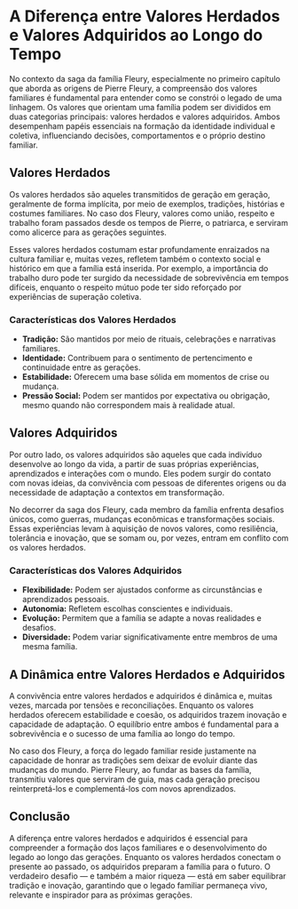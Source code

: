 # A Diferença entre Valores Herdados e Valores Adquiridos ao Longo do Tempo

No contexto da saga da família Fleury, especialmente no primeiro capítulo que aborda as origens de Pierre Fleury, a compreensão dos valores familiares é fundamental para entender como se constrói o legado de uma linhagem. Os valores que orientam uma família podem ser divididos em duas categorias principais: valores herdados e valores adquiridos. Ambos desempenham papéis essenciais na formação da identidade individual e coletiva, influenciando decisões, comportamentos e o próprio destino familiar.

## Valores Herdados

Os valores herdados são aqueles transmitidos de geração em geração, geralmente de forma implícita, por meio de exemplos, tradições, histórias e costumes familiares. No caso dos Fleury, valores como união, respeito e trabalho foram passados desde os tempos de Pierre, o patriarca, e serviram como alicerce para as gerações seguintes.

Esses valores herdados costumam estar profundamente enraizados na cultura familiar e, muitas vezes, refletem também o contexto social e histórico em que a família está inserida. Por exemplo, a importância do trabalho duro pode ter surgido da necessidade de sobrevivência em tempos difíceis, enquanto o respeito mútuo pode ter sido reforçado por experiências de superação coletiva.

### Características dos Valores Herdados

- **Tradição:** São mantidos por meio de rituais, celebrações e narrativas familiares.
- **Identidade:** Contribuem para o sentimento de pertencimento e continuidade entre as gerações.
- **Estabilidade:** Oferecem uma base sólida em momentos de crise ou mudança.
- **Pressão Social:** Podem ser mantidos por expectativa ou obrigação, mesmo quando não correspondem mais à realidade atual.

## Valores Adquiridos

Por outro lado, os valores adquiridos são aqueles que cada indivíduo desenvolve ao longo da vida, a partir de suas próprias experiências, aprendizados e interações com o mundo. Eles podem surgir do contato com novas ideias, da convivência com pessoas de diferentes origens ou da necessidade de adaptação a contextos em transformação.

No decorrer da saga dos Fleury, cada membro da família enfrenta desafios únicos, como guerras, mudanças econômicas e transformações sociais. Essas experiências levam à aquisição de novos valores, como resiliência, tolerância e inovação, que se somam ou, por vezes, entram em conflito com os valores herdados.

### Características dos Valores Adquiridos

- **Flexibilidade:** Podem ser ajustados conforme as circunstâncias e aprendizados pessoais.
- **Autonomia:** Refletem escolhas conscientes e individuais.
- **Evolução:** Permitem que a família se adapte a novas realidades e desafios.
- **Diversidade:** Podem variar significativamente entre membros de uma mesma família.

## A Dinâmica entre Valores Herdados e Adquiridos

A convivência entre valores herdados e adquiridos é dinâmica e, muitas vezes, marcada por tensões e reconciliações. Enquanto os valores herdados oferecem estabilidade e coesão, os adquiridos trazem inovação e capacidade de adaptação. O equilíbrio entre ambos é fundamental para a sobrevivência e o sucesso de uma família ao longo do tempo.

No caso dos Fleury, a força do legado familiar reside justamente na capacidade de honrar as tradições sem deixar de evoluir diante das mudanças do mundo. Pierre Fleury, ao fundar as bases da família, transmitiu valores que serviram de guia, mas cada geração precisou reinterpretá-los e complementá-los com novos aprendizados.

## Conclusão

A diferença entre valores herdados e adquiridos é essencial para compreender a formação dos laços familiares e o desenvolvimento do legado ao longo das gerações. Enquanto os valores herdados conectam o presente ao passado, os adquiridos preparam a família para o futuro. O verdadeiro desafio — e também a maior riqueza — está em saber equilibrar tradição e inovação, garantindo que o legado familiar permaneça vivo, relevante e inspirador para as próximas gerações.